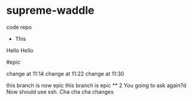 # supreme-waddle
code repo
* This

Hello 
Hello 

#epic

change at 11:14
change at 11:22
change at 11:30

this branch is now epic
this branch is epic ** 2
You going to ask again?d
Now should use ssh. 
Cha cha cha changes 
